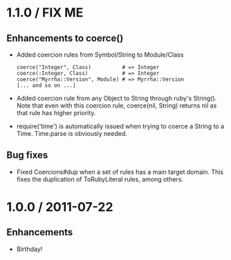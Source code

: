 # 1.1.0 / FIX ME

## Enhancements to coerce()

* Added coercion rules from Symbol/String to Module/Class

      coerce("Integer", Class)          # => Integer
      coerce(:Integer, Class)           # => Integer
      coerce("Myrrha::Version", Module) # => Myrrha::Version
      [... and so on ...]
      
* Added coercion rule from any Object to String through ruby's String(). Note 
  that even with this coercion rule, coerce(nil, String) returns nil as that 
  rule has higher priority.
      
* require('time') is automatically issued when trying to coerce a String to 
  a Time. Time.parse is obviously needed.   

## Bug fixes

* Fixed Coercions#dup when a set of rules has a main target domain. This fixes
  the duplication of ToRubyLiteral rules, among others. 

# 1.0.0 / 2011-07-22

## Enhancements

  * Birthday!
